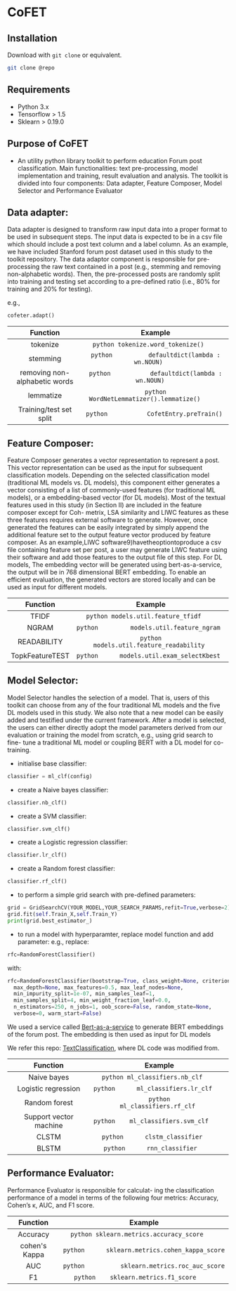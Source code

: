 # CoFET

## Installation

Download with `git clone` or equivalent.

```bash
git clone @repo
```

## Requirements  
* Python 3.x  
* Tensorflow > 1.5
* Sklearn > 0.19.0  

## Purpose of CoFET 
* An utility python library toolkit to perform education Forum post classification. Main functionalities: text pre-processing, model implementation and training, result evaluation and analysis. The toolkit is divided into four components: Data adapter, Feature Composer, Model Selector and Performance Evaluator

## Data adapter: 
Data adapter is designed to transform raw input data into a proper format to be used in subsequent steps. The input data is expected to be in a csv file which should include a post text column and a label column. As an example, we have included Stanford forum post dataset used in this study to the toolkit repository. The data adaptor component is responsible for pre-processing the raw text contained in a post (e.g., stemming and removing non-alphabetic words). Then, the pre-processed posts are randomly split into training and testing set according to a pre-defined ratio (i.e., 80% for training and 20% for testing).

e.g., 
```python
cofeter.adapt()
```

<!-- Supported functionalities: 
* tokenize: tokenize.word_tokenize()
* stemming (e.g., stemming and removing non-alphabetic words): defaultdict(lambda : wn.NOUN)
* lemmatize: WordNetLemmatizer().lemmatize()
* Training/test set split: CofetEntry.preTrain() -->

|               Function                |                                   Example                                                 |
| :-----------------------------------: | :---------------------------------------------------------------------------------------: |
|            tokenize                   |                ```python tokenize.word_tokenize()    ```                                |
|            stemming                   |                     ```python          defaultdict(lambda : wn.NOUN)    ```            |
|     removing non-alphabetic words     |                    ```python           defaultdict(lambda : wn.NOUN)   ```                |
|           lemmatize                   |                   ```python       WordNetLemmatizer().lemmatize()      ```              |
|      Training/test set split          |                    ```python           CofetEntry.preTrain()           ```        |



## Feature Composer:  
Feature Composer generates a vector representation to represent a post. This vector representation can be used as the input for subsequent classification models. Depending on the selected classification model (traditional ML models vs. DL models), this component either generates a vector consisting of a list of commonly-used features (for traditional ML models), or a embedding-based vector (for DL models). Most of the textual features used in this study (in Section II) are included in the feature composer except for Coh- metrix, LSA similarity and LIWC features as these three features requires external software to generate. However, once generated the features can be easily integrated by simply append the additional feature set to the output feature vector produced by feature composer. As an example,LIWC software9)havetheoptiontoproduce a csv file containing feature set per post, a user may generate LIWC feature using their software and add those features to the output file of this step. For DL models, The embedding vector will be generated using bert-as-a-service, the output will be in 768 dimensional BERT embedding. To enable an efficient evaluation, the generated vectors are stored locally and can be used as input for different models.


|               Function                |                                   Example                                                 |
| :-----------------------------------: | :---------------------------------------------------------------------------------------: |
|            TFIDF                   |                ```python models.util.feature_tfidf    ```                                |
|            NGRAM                   |                     ```python         models.util.feature_ngram    ```            |
|     READABILITY     |                    ```python           models.util.feature_readability ```                |
|           TopkFeatureTEST                   |                   ```python      models.util.exam_selectKbest     ```              |


## Model Selector: 
Model Selector handles the selection of a model. That is, users of this toolkit can choose from any of the four traditional ML models and the five DL models used in this study. We also note that a new model can be easily added and testified under the current framework. After a model is selected, the users can either directly adopt the model parameters derived from our evaluation or training the model from scratch, e.g., using grid search to fine- tune a traditional ML model or coupling BERT with a DL model for co-training.

* initialise base classifier:
```python
classifier = ml_clf(config)
```

* create a Naive bayes classifier: 
```python
classifier.nb_clf()
```

* create a SVM classifier:
```python
classifier.svm_clf()
```

* create a Logistic regression classifier:
```python
classifier.lr_clf()
```

* create a Random forest classifier:
```python
classifier.rf_clf()
```

* to perform a simple grid search with pre-defined parameters:

```python
grid = GridSearchCV(YOUR_MODEL,YOUR_SEARCH_PARAMS,refit=True,verbose=2)
grid.fit(self.Train_X,self.Train_Y)
print(grid.best_estimator_)
```

* to run a model with hyperparamter, replace model function and add parameter: 
e.g., 
replace: 
```python
rfc=RandomForestClassifier()
```

with: 
```python
rfc=RandomForestClassifier(bootstrap=True, class_weight=None, criterion='gini',
  max_depth=None, max_features=0.5, max_leaf_nodes=None,
  min_impurity_split=1e-07, min_samples_leaf=1,
  min_samples_split=4, min_weight_fraction_leaf=0.0,
  n_estimators=250, n_jobs=1, oob_score=False, random_state=None,
  verbose=0, warm_start=False)
```

We used a service called [Bert-as-a-service](https://github.com/hanxiao/bert-as-service) to generate BERT embeddings of the forum post. 
The embedding is then used as input for DL models

We refer this repo: [TextClassification](https://github.com/zackhy/TextClassification), where DL code was modified from. 

|               Function                |                                   Example                                                 |
| :-----------------------------------: | :---------------------------------------------------------------------------------------: |
|            Naive bayes                   |                ```python ml_classifiers.nb_clf    ```                                |
|            Logistic regression                   |                     ```python      ml_classifiers.lr_clf    ```            |
|     Random forest     |                    ```python          ml_classifiers.rf_clf ```                |
|           Support vector machine                   |                   ```python    ml_classifiers.svm_clf     ```              |
|           CLSTM                  |                   ```python      clstm_classifier    ```              |
|          BLSTM                   |                   ```python      rnn_classifier     ```              |

## Performance Evaluator: 
Performance Evaluator is responsible for calculat- ing the classification performance of a model in terms of the following four metrics: Accuracy, Cohen’s κ, AUC, and F1 score.


|               Function                |                                   Example                                                 |
| :-----------------------------------: | :---------------------------------------------------------------------------------------: |
|            Accuracy                   |                ```python sklearn.metrics.accuracy_score    ```                                |
|           cohen's Kappa                |                     ```python      sklearn.metrics.cohen_kappa_score    ```            |
|     AUC     |                    ```python          sklearn.metrics.roc_auc_score ```                |
|           F1                   |                   ```python    sklearn.metrics.f1_score     ```              |


